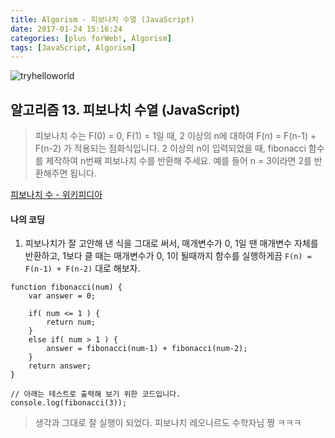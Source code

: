```yaml
---
title: Algorism - 피보나치 수열 (JavaScript)
date: 2017-01-24 15:16:24
categories: [plus forWeb!, Algorism]
tags: [JavaScript, Algorism]
---
```


![tryhelloworld](/image/al.jpg)

## 알고리즘 13. 피보나치 수열 (JavaScript)

> 피보나치 수는 F(0) = 0, F(1) = 1일 때, 2 이상의 n에 대하여 F(n) = F(n-1) + F(n-2) 가 적용되는 점화식입니다.
2 이상의 n이 입력되었을 때, fibonacci 함수를 제작하여 n번째 피보나치 수를 반환해 주세요.
예를 들어 n = 3이라면 2를 반환해주면 됩니다.

[피보나치 수 - 위키피디아](https://ko.wikipedia.org/wiki/%ED%94%BC%EB%B3%B4%EB%82%98%EC%B9%98_%EC%88%98)

#### 나의 코딩
1) 피보나치가 잘 고안해 낸 식을 그대로 써서, 매개변수가 0, 1일 땐 매개변수 자체를 반환하고, 1보다 클 때는 매개변수가 0, 1이 될때까지 함수를 실행하게끔 `F(n) = F(n-1) + F(n-2)` 대로 해보자.

```
function fibonacci(num) {
	var answer = 0;

	if( num <= 1 ) {
		return num;
	}
	else if( num > 1 ) {
		answer = fibonacci(num-1) + fibonacci(num-2);
	}
	return answer;
}

// 아래는 테스트로 출력해 보기 위한 코드입니다.
console.log(fibonacci(3));
```

> 생각과 그대로 잘 실행이 되었다. 피보나치 레오나르도 수학자님 짱 ㅋㅋㅋ

